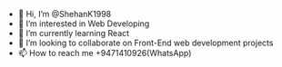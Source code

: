 - 👋 Hi, I’m @ShehanK1998
- 👀 I’m interested in Web Developing
- 🌱 I’m currently learning React
- 💞️ I’m looking to collaborate on Front-End web development projects
- 📫 How to reach me +9471410926(WhatsApp)

<!---
ShehanK1998/ShehanK1998 is a ✨ special ✨ repository because its `README.md` (this file) appears on your GitHub profile.
You can click the Preview link to take a look at your changes.
--->
